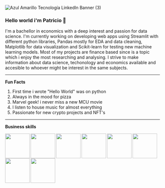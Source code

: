 ![Azul Amarillo Tecnología LinkedIn Banner (3)](https://user-images.githubusercontent.com/85771918/144942740-59c94593-8dc0-4b06-b879-fe76f3ab3bd9.png)

### Hello world i'm Patricio 👋

I'm a bachellor in economics with a deep interest and passion for data science. I'm currently working on developing web apps using Streamlit with different python libraries, Pandas mostly for EDA and data cleaning, Matplotlib for data visualization and Scikit-learn for testing new machine learning models. Most of my projects are finance based since is a topic which i enjoy the most researching and analysing. I strive to make information about data science, techonology and economics available and accesible to whoever might be interest in the same subjects. 

-----

**Fun Facts**

1. First time i wrote "Hello World" was on python
2. Always in the mood for pizza
3. Marvel geek! i never miss a new MCU movie
4. I listen to house music for almost everything
5. Passionate for new crypto projects and NFT's

-----

**Business skills**


<a href="https://github.com/PatricRc/PatricRc"><img align="left" width="80" height="80" src="https://user-images.githubusercontent.com/85771918/144945162-709b50c2-9a97-4d26-a851-35e00524c5b6.png?raw=true"></a> <a href="https://github.com/PatricRc/PatricRc"><img align="left" width="80" height="80" src="https://user-images.githubusercontent.com/85771918/145055153-cbe3346e-67e5-4816-a601-9aea7bad4766.png?raw=true"></a> <a href="https://github.com/PatricRc/PatricRc"><img align="left" width="80" height="80" src="https://user-images.githubusercontent.com/85771918/144945220-2a9ae0ed-9923-44fd-a0f3-055169f7aefe.png?raw=true"></a> <a href="https://github.com/PatricRc/PatricRc"><img align="left" width="80" height="80" src="https://user-images.githubusercontent.com/85771918/144945227-6c091c81-6cfa-48f6-a8b9-16eb41bf75e0.jpg?raw=true"></a> <a href="https://github.com/PatricRc/PatricRc"><img align="left" width="80" height="80" src="https://user-images.githubusercontent.com/85771918/144945783-bec4247c-974c-48b9-8d8c-b09fb2647410.png?raw=true"></a> <a href="https://github.com/PatricRc/PatricRc"><img align="left" width="80" height="80" src="https://user-images.githubusercontent.com/85771918/145055167-42939ced-daf0-4a8c-aab6-2b285da3af88.jpg?raw=true"></a> <a href="https://github.com/PatricRc/PatricRc"><img align="left" width="80" height="80" src="https://user-images.githubusercontent.com/85771918/145055182-8378d050-d144-487e-9dba-749e772570a8.png?raw=true"></a> <a href="https://github.com/PatricRc/PatricRc"><img align="left" width="80" height="80" src="https://user-images.githubusercontent.com/85771918/145055193-7ace1269-9ebc-47ea-bba6-db6bf0f9c676.jpg?raw=true"></a>

